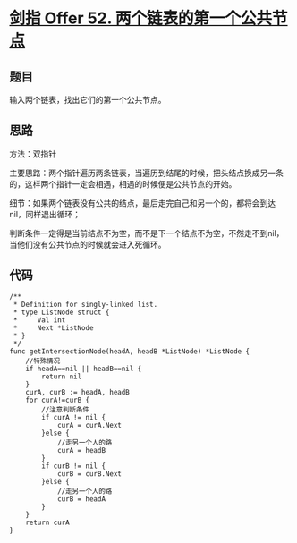 # [剑指 Offer 52. 两个链表的第一个公共节点](https://leetcode.cn/problems/liang-ge-lian-biao-de-di-yi-ge-gong-gong-jie-dian-lcof/)

## 题目

输入两个链表，找出它们的第一个公共节点。

## 思路

方法：双指针

主要思路：两个指针遍历两条链表，当遍历到结尾的时候，把头结点换成另一条的，这样两个指针一定会相遇，相遇的时候便是公共节点的开始。

细节：如果两个链表没有公共的结点，最后走完自己和另一个的，都将会到达nil，同样退出循环；

判断条件一定得是当前结点不为空，而不是下一个结点不为空，不然走不到nil，当他们没有公共节点的时候就会进入死循环。

## 代码

```golang
/**
 * Definition for singly-linked list.
 * type ListNode struct {
 *     Val int
 *     Next *ListNode
 * }
 */
func getIntersectionNode(headA, headB *ListNode) *ListNode {
    //特殊情况
    if headA==nil || headB==nil {
        return nil
    }
    curA, curB := headA, headB
    for curA!=curB {
        //注意判断条件
        if curA != nil {
            curA = curA.Next
        }else {
            //走另一个人的路
            curA = headB
        }
        if curB != nil {
            curB = curB.Next
        }else {
            //走另一个人的路
            curB = headA
        }
    }
    return curA
}
```

